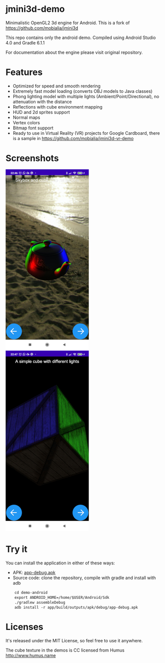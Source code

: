 jmini3d-demo
============

Minimalistic OpenGL2 3d engine for Android.
This is a fork of https://github.com/mobialia/jmini3d

This repo contains only the android demo.
Compiled using Android Studio 4.0 and Gradle 6.1.1

For documentation about the engine please visit original repository.


Features
========

* Optimized for speed and smooth rendering
* Extremely fast model loading (converts OBJ models to Java classes)
* Phong lighting model with multiple lights (Ambient/Point/Directional), no attenuation with the distance
* Reflections with cube environment mapping
* HUD and 2d sprites support
* Normal maps
* Vertex colors
* Bitmap font support
* Ready to use in Virtual Reality (VR) projects for Google Cardboard, there is a sample in https://github.com/mobialia/jmini3d-vr-demo


Screenshots
===========

![Screenshot1](screenshots/screenshot1.jpg)
![Screenshot1](screenshots/screenshot2.jpg)


Try it
======

You can install the application in either of these ways:

  * APK: [app-debug.apk](demo-android/app/build/outputs/apk/debug/app-debug.apk)
  * Source code: clone the repository, compile with gradle and install with adb

```
    cd demo-android
    export ANDROID_HOME=/home/$USER/Android/Sdk
    ./gradlew assembleDebug
    adb install -r app/build/outputs/apk/debug/app-debug.apk

```


Licenses
========

It's released under the MIT License, so feel free to use it anywhere.

The cube texture in the demos is CC licensed from Humus http://www.humus.name
